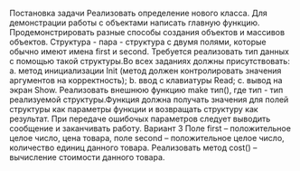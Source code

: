 Постановка задачи
Реализовать определение нового класса. Для демонстрации работы с объектами написать главную функцию. Продемонстрировать разные способы создания объектов и массивов объектов.
Структура - пара - структура с двумя полями, которые обычно имеют имена first и second. Требуется реализовать тип данных с помощью такой структуры.Во всех заданиях должны присутствовать: a. метод инициализации Init (метод должен контролировать значения аргументов на корректность); b. ввод с клавиатуры Read; c. вывод на экран Show.
Реализовать внешнюю функцию make тип(), где тип - тип реализуемой структуры.Функция должна получать значения для полей структуры как параметры функции и возвращать структуру как результат. При передаче ошибочых параметров следует выводить сообщение и заканчивать работу.
Вариант 3
Поле first – положительное целое число, цена товара, поле second – положительное целое число, количество единиц данного товара. Реализовать метод cost() –вычисление стоимости данного товара.
